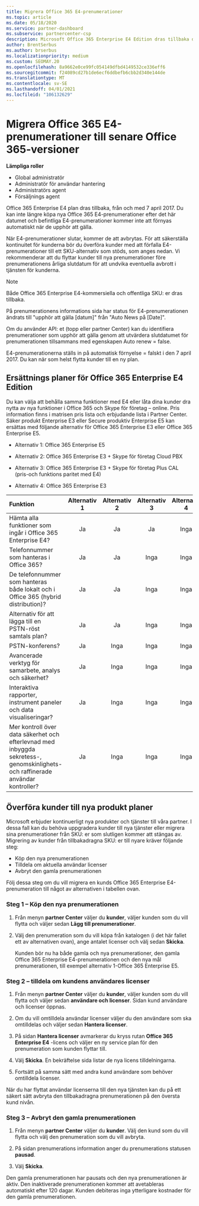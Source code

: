 ```yaml
---
title: Migrera Office 365 E4-prenumerationer
ms.topic: article
ms.date: 05/18/2020
ms.service: partner-dashboard
ms.subservice: partnercenter-csp
description: Microsoft Office 365 Enterprise E4 Edition dras tillbaka den 7 april 2017. Lär dig hur du migrerar kund prenumerationer till nyare versioner av Office 365.
author: BrentSerbus
ms.author: brserbus
ms.localizationpriority: medium
ms.custom: SEOMAY.20
ms.openlocfilehash: 8a9662e0ce99fc054149dfbd4149532ce336eff6
ms.sourcegitcommit: f24089cd27b1de6ecf6ddbefb6cbb2d340e144de
ms.translationtype: MT
ms.contentlocale: sv-SE
ms.lasthandoff: 04/01/2021
ms.locfileid: "106132629"
---
```

# <a name="migrate-office-365-e4-subscriptions-to-newer-office-365-versions"></a>Migrera Office 365 E4-prenumerationer till senare Office 365-versioner

**Lämpliga roller**

- Global administratör
- Administratör för användar hantering
- Administratörs agent
- Försäljnings agent

Office 365 Enterprise E4 plan dras tillbaka, från och med 7 april 2017. Du kan inte längre köpa nya Office 365 E4-prenumerationer efter det här datumet och befintliga E4-prenumerationer kommer inte att förnyas automatiskt när de upphör att gälla.

När E4-prenumerationer slutar, kommer de att avbrytas. För att säkerställa kontinuitet för kunderna bör du överföra kunder med att förfalla E4-prenumerationer till ett SKU-alternativ som stöds, som anges nedan. Vi rekommenderar att du flyttar kunder till nya prenumerationer före prenumerationens årliga slutdatum för att undvika eventuella avbrott i tjänsten för kunderna. 

> [!NOTE]  
> Både Office 365 Enterprise E4-kommersiella och offentliga SKU: er dras tillbaka.
 
På prenumerationens informations sida har status för E4-prenumerationen ändrats till "upphör att gälla [datum]" från "Auto News på [Date]". 

Om du använder API: et (topp eller partner Center) kan du identifiera prenumerationer som upphör att gälla genom att utvärdera slutdatumet för prenumerationen tillsammans med egenskapen Auto renew = false. 

E4-prenumerationerna ställs in på automatisk förnyelse = falskt i den 7 april 2017. Du kan när som helst flytta kunder till en ny plan. 

## <a name="office-365-enterprise-e4-edition-replacement-plans"></a>Ersättnings planer för Office 365 Enterprise E4 Edition

Du kan välja att behålla samma funktioner med E4 eller låta dina kunder dra nytta av nya funktioner i Office 365 och Skype för företag – online. Pris information finns i matrisen pris lista och erbjudande lista i Partner Center. Säker produkt Enterprise E3 eller Secure produktiv Enterprise E5 kan ersättas med följande alternativ för Office 365 Enterprise E3 eller Office 365 Enterprise E5.

- Alternativ 1: Office 365 Enterprise E5

- Alternativ 2: Office 365 Enterprise E3 + Skype för företag Cloud PBX

- Alternativ 3: Office 365 Enterprise E3 + Skype för företag Plus CAL (pris-och funktions paritet med E4)

- Alternativ 4: Office 365 Enterprise E3


| Funktion | Alternativ 1 | Alternativ 2 | Alternativ 3 | Alternativ 4 |
| :---    | :------: |   :---:  |   :---:  |   :---:  |
| Hämta alla funktioner som ingår i Office 365 Enterprise E4? | Ja | Ja | Ja | Inga |
| Telefonnummer som hanteras i Office 365? | Ja | Ja | Inga | Inga |
| De telefonnummer som hanteras både lokalt och i Office 365 (hybrid distribution)? | Ja | Ja | Inga | Inga |
| Alternativ för att lägga till en PSTN-röst samtals plan? | Ja | Ja | Inga | Inga |
| PSTN-konferens? | Ja | Inga | Inga | Inga |
| Avancerade verktyg för samarbete, analys och säkerhet? | Ja | Inga | Inga | Inga |
| Interaktiva rapporter, instrument paneler och data visualiseringar? | Ja | Inga | Inga | Inga | 
| Mer kontroll över data säkerhet och efterlevnad med inbyggda sekretess-, genomskinlighets-och raffinerade användar kontroller? | Ja | Inga | Inga | Inga | 

## <a name="transition-customers-to-new-product-plans"></a>Överföra kunder till nya produkt planer

Microsoft erbjuder kontinuerligt nya produkter och tjänster till våra partner. I dessa fall kan du behöva uppgradera kunder till nya tjänster eller migrera sina prenumerationer från SKU: er som slutligen kommer att stängas av. Migrering av kunder från tillbakadragna SKU: er till nyare kräver följande steg:

-   Köp den nya prenumerationen
-   Tilldela om aktuella användar licenser
-   Avbryt den gamla prenumerationen

Följ dessa steg om du vill migrera en kunds Office 365 Enterprise E4-prenumeration till något av alternativen i tabellen ovan.

### <a name="step-1---purchase-the-new-subscription"></a>Steg 1 – Köp den nya prenumerationen

1. Från menyn **partner Center** väljer du **kunder**, väljer kunden som du vill flytta och väljer sedan **Lägg till prenumerationer**.

2. Välj den prenumeration som du vill köpa från katalogen (i det här fallet ett av alternativen ovan), ange antalet licenser och välj sedan **Skicka**.

   Kunden bör nu ha både gamla och nya prenumerationer, den gamla Office 365 Enterprise E4-prenumerationen och den nya mål prenumerationen, till exempel alternativ 1-Office 365 Enterprise E5.

### <a name="step-2---reassign-the-customers-users-licenses"></a>Steg 2 – tilldela om kundens användares licenser

1. Från menyn **partner Center** väljer du **kunder**, väljer kunden som du vill flytta och väljer sedan **användare och licenser**. Sidan kund användare och licenser öppnas.

2. Om du vill omtilldela användar licenser väljer du den användare som ska omtilldelas och väljer sedan **Hantera licenser**.

3. På sidan **Hantera licenser** avmarkerar du kryss rutan **Office 365 Enterprise E4** -licens och väljer en ny service plan för den prenumeration som kunden flyttar till.

4. Välj **Skicka**. En bekräftelse sida listar de nya licens tilldelningarna.

5. Fortsätt på samma sätt med andra kund användare som behöver omtilldela licenser.

När du har flyttat användar licenserna till den nya tjänsten kan du på ett säkert sätt avbryta den tillbakadragna prenumerationen på den översta kund nivån.

### <a name="step-3---cancel-the-old-subscription"></a>Steg 3 – Avbryt den gamla prenumerationen

1. Från menyn **partner Center** väljer du **kunder**. Välj den kund som du vill flytta och välj den prenumeration som du vill avbryta.

2. På sidan prenumerations information anger du prenumerations statusen **pausad**.

3. Välj **Skicka**.

Den gamla prenumerationen har pausats och den nya prenumerationen är aktiv. Den inaktiverade prenumerationen kommer att avetableras automatiskt efter 120 dagar. Kunden debiteras inga ytterligare kostnader för den gamla prenumerationen.



 



